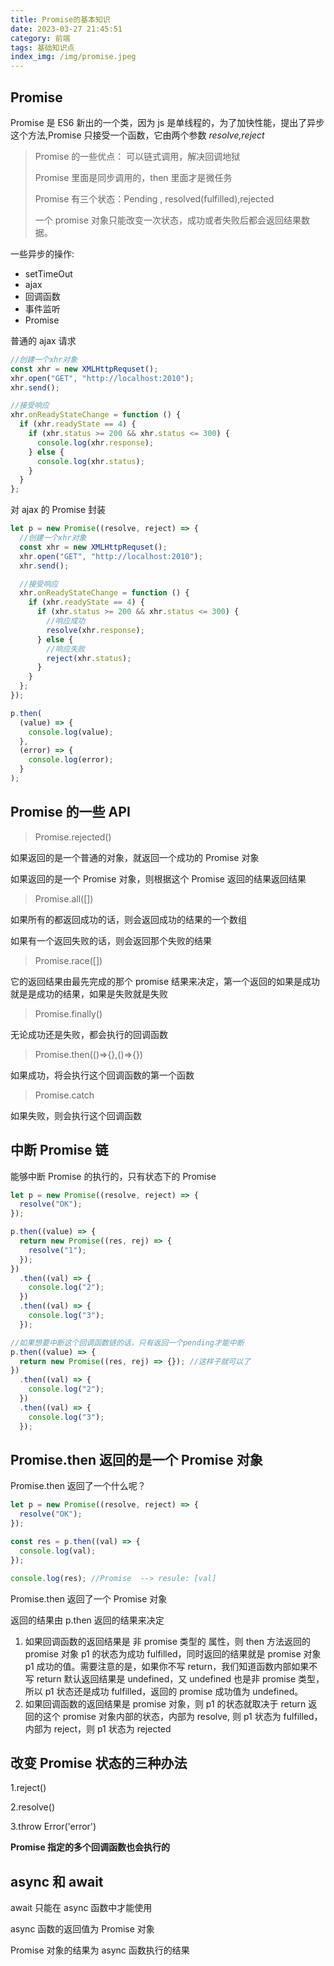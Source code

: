 ```yaml
---
title: Promise的基本知识
date: 2023-03-27 21:45:51
category: 前端
tags: 基础知识点
index_img: /img/promise.jpeg
---
```


## Promise

Promise 是 ES6 新出的一个类，因为 js 是单线程的，为了加快性能，提出了异步这个方法,Promise 只接受一个函数，它由两个参数 _resolve,reject_

> Promise 的一些优点： 可以链式调用，解决回调地狱
>
> Promise 里面是同步调用的，then 里面才是微任务
>
> Promise 有三个状态：Pending , resolved(fulfilled),rejected
>
> 一个 promise 对象只能改变一次状态，成功或者失败后都会返回结果数据。

一些异步的操作:

- setTimeOut
- ajax
- 回调函数
- 事件监听
- Promise

普通的 ajax 请求

```js
//创建一个xhr对象
const xhr = new XMLHttpRequset();
xhr.open("GET", "http://localhost:2010");
xhr.send();

//接受响应
xhr.onReadyStateChange = function () {
  if (xhr.readyState == 4) {
    if (xhr.status >= 200 && xhr.status <= 300) {
      console.log(xhr.response);
    } else {
      console.log(xhr.status);
    }
  }
};
```

对 ajax 的 Promise 封装

```js
let p = new Promise((resolve, reject) => {
  //创建一个xhr对象
  const xhr = new XMLHttpRequset();
  xhr.open("GET", "http://localhost:2010");
  xhr.send();

  //接受响应
  xhr.onReadyStateChange = function () {
    if (xhr.readyState == 4) {
      if (xhr.status >= 200 && xhr.status <= 300) {
        //响应成功
        resolve(xhr.response);
      } else {
        //响应失败
        reject(xhr.status);
      }
    }
  };
});

p.then(
  (value) => {
    console.log(value);
  },
  (error) => {
    console.log(error);
  }
);
```

## Promise 的一些 API

> Promise.rejected()

如果返回的是一个普通的对象，就返回一个成功的 Promise 对象

如果返回的是一个 Promise 对象，则根据这个 Promise 返回的结果返回结果

> Promise.all([])

如果所有的都返回成功的话，则会返回成功的结果的一个数组

如果有一个返回失败的话，则会返回那个失败的结果

> Promise.race([])

它的返回结果由最先完成的那个 promise 结果来决定，第一个返回的如果是成功就是是成功的结果，如果是失败就是失败

> Promise.finally()

无论成功还是失败，都会执行的回调函数

> Promise.then(()=>{},()=>{})

如果成功，将会执行这个回调函数的第一个函数

> Promise.catch

如果失败，则会执行这个回调函数

## 中断 Promise 链

能够中断 Promise 的执行的，只有<pending>状态下的 Promise

```js
let p = new Promise((resolve, reject) => {
  resolve("OK");
});

p.then((value) => {
  return new Promise((res, rej) => {
    resolve("1");
  });
})
  .then((val) => {
    console.log("2");
  })
  .then((val) => {
    console.log("3");
  });

//如果想要中断这个回调函数链的话，只有返回一个pending才能中断
p.then((value) => {
  return new Promise((res, rej) => {}); //这样子就可以了
})
  .then((val) => {
    console.log("2");
  })
  .then((val) => {
    console.log("3");
  });
```

## Promise.then 返回的是一个 Promise 对象

Promise.then 返回了一个什么呢？

```js
let p = new Promise((resolve, reject) => {
  resolve("OK");
});

const res = p.then((val) => {
  console.log(val);
});

console.log(res); //Promise  --> resule: [val]
```

Promise.then 返回了一个 Promise 对象

返回的结果由 p.then 返回的结果来决定

1. 如果回调函数的返回结果是 非 promise 类型的 属性，则 then 方法返回的 promise 对象 p1 的状态为成功 fulfilled，同时返回的结果就是 promise 对象 p1 成功的值。需要注意的是，如果你不写 return，我们知道函数内部如果不写 return 默认返回结果是 undefined，又 undefined 也是非 promise 类型，所以 p1 状态还是成功 fulfilled，返回的 promise 成功值为 undefined。
2. 如果回调函数的返回结果是 promise 对象，则 p1 的状态就取决于 return 返回的这个 promise 对象内部的状态，内部为 resolve, 则 p1 状态为 fulfilled，内部为 reject，则 p1 状态为 rejected

## 改变 Promise 状态的三种办法

1.reject()

2.resolve()

3.throw Error('error')

**Promise 指定的多个回调函数也会执行的**

## async 和 await

await 只能在 async 函数中才能使用

async 函数的返回值为 Promise 对象

Promise 对象的结果为 async 函数执行的结果
